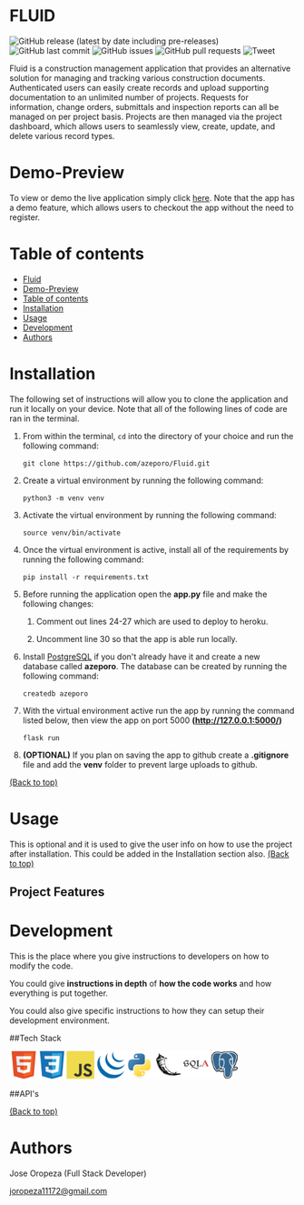 

# FLUID

![GitHub release (latest by date including pre-releases)](https://img.shields.io/github/v/release/navendu-pottekkat/awesome-readme?include_prereleases) 
![GitHub last commit](https://img.shields.io/github/last-commit/azeporo/Fluid)
![GitHub issues](https://img.shields.io/github/issues-raw/navendu-pottekkat/awesome-readme)
![GitHub pull requests](https://img.shields.io/github/issues-pr/navendu-pottekkat/awesome-readme)
![Tweet](https://img.shields.io/twitter/url?style=flat-square&logo=twitter&url=https%3A%2F%2Fnavendu.me%2Fnsfw-filter%2Findex.html) 



Fluid is a construction management application that provides an alternative solution for managing and tracking various construction documents. Authenticated users can easily create records and upload supporting documentation to an unlimited number of projects. Requests for information, change orders, submittals and inspection reports can all be managed on per project basis. Projects are then managed via the project dashboard, which allows users to seamlessly view, create, update, and delete various record types.

# Demo-Preview
To view or demo the live application simply click [here](https://fluid-construction-management.herokuapp.com/). Note that the app has a demo feature, which allows users to checkout the app without the need to register.

# Table of contents
- [Fluid](#fluid)
- [Demo-Preview](#demo-preview)
- [Table of contents](#table-of-contents)
- [Installation](#installation)
- [Usage](#usage)
- [Development](#development)
- [Authors](#authors)

# Installation

The following set of instructions will allow you to clone the application and run it locally on your device. Note that all of the following lines of code are ran in the terminal.

1. From within the terminal, `cd` into the directory of your choice and run the following command:

    ```
    git clone https://github.com/azeporo/Fluid.git
    ```

2. Create a virtual environment by running the following command: 
	
	```
	python3 -m venv venv
	```

3. Activate the virtual environment by running the following command:

	```
	source venv/bin/activate 
	```
	
4. Once the virtual environment is active, install all of the requirements by running the following command:

	```
	pip install -r requirements.txt
	```
	
5. Before running the application open the **app.py** file and make the following changes:
	
	1. Comment out lines 24-27 which are used to deploy to heroku.
	
	2. Uncomment line 30 so that the app is able run locally.
	
6. Install [PostgreSQL](https://www.postgresql.org/) if you don't already have it and create a new database called **azeporo**. The database can be created by running the following command:

	```
	createdb azeporo
	``` 

7. With the virtual environment active run the app by running the command listed below, then view the app on port 5000 **(http://127.0.0.1:5000/)**

	```
	flask run
	```

8. **(OPTIONAL)** If you plan on saving the app to github create a **.gitignore** file and add the **venv** folder to prevent large uploads to github.
	
[(Back to top)](#table-of-contents)

# Usage

This is optional and it is used to give the user info on how to use the project after installation. This could be added in the Installation section also.
[(Back to top)](#table-of-contents)

## Project Features

# Development
This is the place where you give instructions to developers on how to modify the code.

You could give **instructions in depth** of **how the code works** and how everything is put together.

You could also give specific instructions to how they can setup their development environment.  

##Tech Stack

<img src="https://github.com/devicons/devicon/blob/master/icons/html5/html5-original.svg" alt="HTML Logo" height="50px" width="50px"><img src="https://github.com/devicons/devicon/blob/master/icons/css3/css3-original.svg" alt="CSS Logo" height="50px" width="50px"><img src="https://github.com/devicons/devicon/blob/master/icons/javascript/javascript-original.svg" alt="JavaScript Logo" height="50px" width="50px"> <img src="https://github.com/devicons/devicon/blob/master/icons/jquery/jquery-original.svg" alt="JQuery Logo" height="50px" width="50px"><img src="https://github.com/devicons/devicon/blob/master/icons/python/python-original.svg" alt="Python Logo" height="50px" width="50px"><img src="https://github.com/devicons/devicon/blob/master/icons/flask/flask-original.svg" alt="Flask Logo" height="50px" width="50px"><img src="https://github.com/devicons/devicon/blob/master/icons/sqlalchemy/sqlalchemy-original.svg" alt="SQLAlchemy Logo" height="50px" width="50px"><img src="https://github.com/devicons/devicon/blob/master/icons/postgresql/postgresql-original.svg" alt="PostgreSQL Logo" height="50px" width="50px">








##API's


[(Back to top)](#table-of-contents)

# Authors

Jose Oropeza (Full Stack Developer)

joropeza11172@gmail.com



